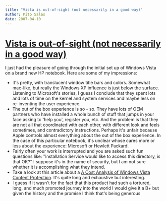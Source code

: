 ```yaml
---
title: "Vista is out-of-sight (not necessarily in a good way)"
author: Pito Salas
date: 2007-04-10
---
```

# [Vista is out-of-sight (not necessarily in a good way)](None)




I just had the pleasure of going through the initial set up of Windows Vista
on a brand new HP notebook. Here are some of  my impressions:

  * It's pretty, with translucent window title bars and colors. Somewhat mac-like, but really the Windows XP influence is just below the surface. Listening to Microsoft's stories, I guess I conclude that they spent lots and lots of time on the kernel and system services and maybe less on re-inventing the user experience.
  * The out of the box experience is so - so. They have lots of OEM partners who have installed a whole bunch of stuff that jumps in your face asking to 'help you', register you, etc. And the problem is that they are not all that coordinated with each other, with different look and feels sometimes, and contradictory instructions. Perhaps it's unfair because Apple controls almost everything about the out of the box experience. In the case of this particular notebook, it's unclear whose cares more or less about the experience: Microsoft or Hewlett Packard.
  * Fairly often your work is interrupted and you are asked such fun questions like: "Installation Service would like to access this directory, is that OK?" I suppose it's in the name of security, but I am not sure whether it is accomplishing what they intend.
  * Take a look at this article about a [A Cost Analysis of Windows Vista Content Protection](<http://www.cs.auckland.ac.nz/%7Epgut001/pubs/vista_cost.html>). It's quite long and exhaustive but interesting.
  * I guess if it wasn't for the fact that this product had such a tortured, long, and much promoted journey into the world I would give it a B+ but given the history and the promise I think that's being generous


